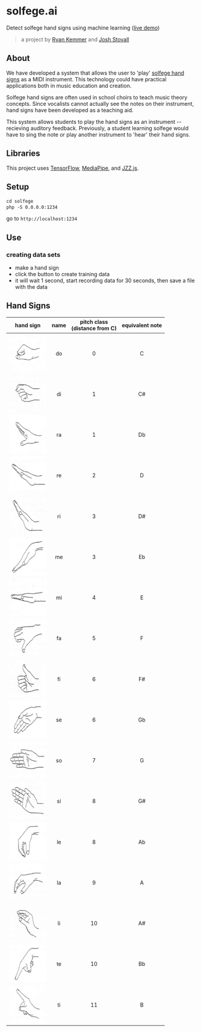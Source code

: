 # solfege.ai
Detect solfege hand signs using machine learning ([live demo](https://instrumentbible.github.io/solfege.ai/))
> a project by [Ryan Kemmer](https://github.com/ryankemmer) and [Josh Stovall](https://github.com/joshstovall)

## About
We have developed a system that allows the user to 'play' [solfege hand signs](https://en.wikipedia.org/wiki/Solfege) as a MIDI instrument.    This technology could have practical applications both in music education and creation.

Solfege hand signs are often used in school choirs to teach music theory concepts.  Since vocalists cannot actually see the notes on their instrument, hand signs have been developed as a teaching aid.

This system allows students to play the hand signs as an instrument -- recieving auditory feedback.  Previously, a student learning solfege would have to sing the note or play another instrument to 'hear' their hand signs.

## Libraries

This project uses [TensorFlow](https://github.com/tensorflow/tensorflow), [MediaPipe](https://google.github.io/mediapipe/solutions/hands.html), and [JZZ.js](https://github.com/jazz-soft/JZZ).

## Setup
```
cd solfege
php -S 0.0.0.0:1234
```
go to `http://localhost:1234`

## Use
### creating data sets
* make a hand sign
* click the button to create training data
* it will wait 1 second, start recording data for 30 seconds, then save a file with the data



## Hand Signs

| hand sign | name | pitch class <br>(distance from C) | equivalent note |
| :-: | :-: |:-: |:-: |
|<img src="https://github.com/instrumentbible/solfege/blob/main/img/do.png?raw=true" width="100" height="100" /> | do | 0  | C  |
|<img src="https://github.com/instrumentbible/solfege/blob/main/img/di.png?raw=true" width="100" height="100" /> | di | 1  | C# |
|<img src="https://github.com/instrumentbible/solfege/blob/main/img/ra.png?raw=true" width="100" height="100" /> | ra | 1  | Db |
|<img src="https://github.com/instrumentbible/solfege/blob/main/img/re.png?raw=true" width="100" height="100" /> | re | 2  | D  |
|<img src="https://github.com/instrumentbible/solfege/blob/main/img/ri.png?raw=true" width="100" height="100" /> | ri | 3  | D# | 
|<img src="https://github.com/instrumentbible/solfege/blob/main/img/me.png?raw=true" width="100" height="100" /> | me | 3  | Eb |
|<img src="https://github.com/instrumentbible/solfege/blob/main/img/mi.png?raw=true" width="100" height="100" /> | mi | 4  | E  |
|<img src="https://github.com/instrumentbible/solfege/blob/main/img/fa.png?raw=true" width="100" height="100" /> | fa | 5  | F  |
|<img src="https://github.com/instrumentbible/solfege/blob/main/img/fi.png?raw=true" width="100" height="100" /> | fi | 6  | F# |
|<img src="https://github.com/instrumentbible/solfege/blob/main/img/se.png?raw=true" width="100" height="100" /> | se | 6  | Gb |
|<img src="https://github.com/instrumentbible/solfege/blob/main/img/so.png?raw=true" width="100" height="100" /> | so | 7  | G  |
|<img src="https://github.com/instrumentbible/solfege/blob/main/img/si.png?raw=true" width="100" height="100" /> | si | 8  | G# |
|<img src="https://github.com/instrumentbible/solfege/blob/main/img/le.png?raw=true" width="100" height="100" /> | le | 8  | Ab |
|<img src="https://github.com/instrumentbible/solfege/blob/main/img/la.png?raw=true" width="100" height="100" /> | la | 9  | A  |
|<img src="https://github.com/instrumentbible/solfege/blob/main/img/li.png?raw=true" width="100" height="100" /> | li | 10 | A# |
|<img src="https://github.com/instrumentbible/solfege/blob/main/img/te.png?raw=true" width="100" height="100" /> | te | 10 | Bb |
|<img src="https://github.com/instrumentbible/solfege/blob/main/img/ti.png?raw=true" width="100" height="100" /> | ti | 11 | B  |

